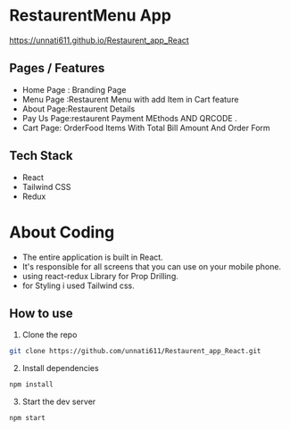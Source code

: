 # RestaurentMenu App

https://unnati611.github.io/Restaurent_app_React

## Pages / Features

- Home Page : Branding Page
- Menu Page :Restaurent Menu with add Item in Cart feature
- About Page:Restaurent Details
- Pay Us Page:restaurent Payment MEthods AND QRCODE .
- Cart Page: OrderFood Items With Total Bill Amount And Order Form

## Tech Stack

- React
- Tailwind CSS
- Redux

# About Coding

- The entire application is built in React.
- It's responsible for all screens that you can use on your mobile phone.
- using react-redux Library for Prop Drilling.
- for Styling i used Tailwind css.

## How to use

1. Clone the repo

```bash
git clone https://github.com/unnati611/Restaurent_app_React.git
```

2. Install dependencies

```bash
npm install
```

3. Start the dev server

```bash
npm start
```
